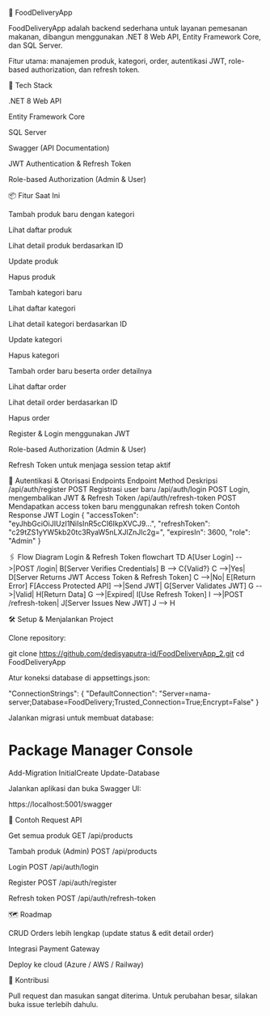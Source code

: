🍔 FoodDeliveryApp

FoodDeliveryApp adalah backend sederhana untuk layanan pemesanan makanan, dibangun menggunakan .NET 8 Web API, Entity Framework Core, dan SQL Server.

Fitur utama: manajemen produk, kategori, order, autentikasi JWT, role-based authorization, dan refresh token.

🚀 Tech Stack

.NET 8 Web API

Entity Framework Core

SQL Server

Swagger (API Documentation)

JWT Authentication & Refresh Token

Role-based Authorization (Admin & User)

📦 Fitur Saat Ini

 Tambah produk baru dengan kategori

 Lihat daftar produk

 Lihat detail produk berdasarkan ID

 Update produk

 Hapus produk

 Tambah kategori baru

 Lihat daftar kategori

 Lihat detail kategori berdasarkan ID

 Update kategori

 Hapus kategori

 Tambah order baru beserta order detailnya

 Lihat daftar order

 Lihat detail order berdasarkan ID

 Hapus order

 Register & Login menggunakan JWT

 Role-based Authorization (Admin & User)

 Refresh Token untuk menjaga session tetap aktif

🔑 Autentikasi & Otorisasi
Endpoints
Endpoint	Method	Deskripsi
/api/auth/register	POST	Registrasi user baru
/api/auth/login	POST	Login, mengembalikan JWT & Refresh Token
/api/auth/refresh-token	POST	Mendapatkan access token baru menggunakan refresh token
Contoh Response JWT Login
{
  "accessToken": "eyJhbGciOiJIUzI1NiIsInR5cCI6IkpXVCJ9...",
  "refreshToken": "c29tZS1yYW5kb20tc3RyaW5nLXJlZnJlc2g=",
  "expiresIn": 3600,
  "role": "Admin"
}

🖇️ Flow Diagram Login & Refresh Token
flowchart TD
    A[User Login] -->|POST /login| B[Server Verifies Credentials]
    B --> C{Valid?}
    C -->|Yes| D[Server Returns JWT Access Token & Refresh Token]
    C -->|No| E[Return Error]
    F[Access Protected API] -->|Send JWT| G[Server Validates JWT]
    G -->|Valid| H[Return Data]
    G -->|Expired| I[Use Refresh Token]
    I -->|POST /refresh-token| J[Server Issues New JWT]
    J --> H

🛠️ Setup & Menjalankan Project

Clone repository:

git clone https://github.com/dedisyaputra-id/FoodDeliveryApp_2.git
cd FoodDeliveryApp


Atur koneksi database di appsettings.json:

"ConnectionStrings": {
  "DefaultConnection": "Server=nama-server;Database=FoodDelivery;Trusted_Connection=True;Encrypt=False"
}


Jalankan migrasi untuk membuat database:

# Package Manager Console
Add-Migration InitialCreate
Update-Database


Jalankan aplikasi dan buka Swagger UI:

https://localhost:5001/swagger

📌 Contoh Request API

Get semua produk
GET /api/products

Tambah produk (Admin)
POST /api/products

Login
POST /api/auth/login

Register
POST /api/auth/register

Refresh token
POST /api/auth/refresh-token

🗺️ Roadmap

CRUD Orders lebih lengkap (update status & edit detail order)

Integrasi Payment Gateway

Deploy ke cloud (Azure / AWS / Railway)

🤝 Kontribusi

Pull request dan masukan sangat diterima.
Untuk perubahan besar, silakan buka issue terlebih dahulu.
